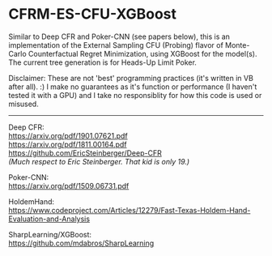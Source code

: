 # CFRM-ES-CFU-XGBoost

Similar to Deep CFR and Poker-CNN (see papers below), this is an implementation of the External Sampling CFU (Probing) flavor of Monte-Carlo Counterfactual Regret Minimization, using XGBoost for the model(s).  The current tree generation is for Heads-Up Limit Poker.  

Disclaimer:  These are not 'best' programming practices (it's written in VB after all).  :)  I make no guarantees as it's function or performance (I haven't tested it with a GPU) and I take no responsiblity for how this code is used or misused. 

------------------------------------------------------------------

Deep CFR:<BR>
  https://arxiv.org/pdf/1901.07621.pdf<BR>
  https://arxiv.org/pdf/1811.00164.pdf<BR>
  https://github.com/EricSteinberger/Deep-CFR<BR>
  <I>(Much respect to Eric Steinberger.  That kid is only 19.)</I> <BR>

Poker-CNN:<BR>
  https://arxiv.org/pdf/1509.06731.pdf

HoldemHand:<BR>
  https://www.codeproject.com/Articles/12279/Fast-Texas-Holdem-Hand-Evaluation-and-Analysis

SharpLearning/XGBoost:<BR>
  https://github.com/mdabros/SharpLearning
